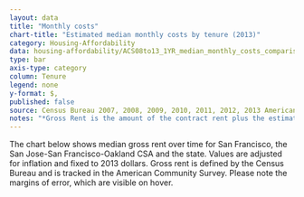```yaml
---
layout: data
title: "Monthly costs"
chart-title: "Estimated median monthly costs by tenure (2013)"
category: Housing-Affordability
data: housing-affordability/ACS08to13_1YR_median_monthly_costs_comparison.csv
type: bar
axis-type: category
column: Tenure
legend: none
y-format: $,
published: false
source: Census Bureau 2007, 2008, 2009, 2010, 2011, 2012, 2013 American Community Survey 1-Year Estimates. Selected Housing Characteristics.
notes: "*Gross Rent is the amount of the contract rent plus the estimated average monthly cost of utilities (electricity, gas, and water and sewer) and fuels (oil, coal, kerosene, wood, etc.) if these are paid for by the renter (or paid for the renter by someone else). Gross rent is intended to eliminate differentials which result from varying practices with respect to the inclusion of utilities and fuels as part of the rental payment."
---
```

The chart below shows median gross rent over time for San Francisco, the San Jose-San Francisco-Oakland CSA and the state. Values are adjusted for inflation and fixed to 2013 dollars. Gross rent is defined by the Census Bureau and is tracked in the American Community Survey. Please note the margins of error, which are visible on hover.